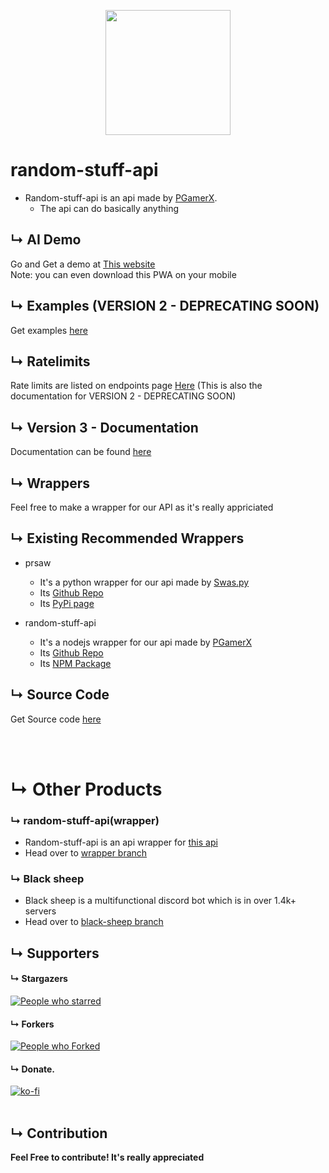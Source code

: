 <p align="center">
<img src="https://i.imgur.com/EomM4ty.png" width="200" height="200" />
</p>


# random-stuff-api 
* Random-stuff-api is an api made by [PGamerX](https://pgamerx.com).
  * The api can do basically anything

## &#8627; AI Demo
Go and Get a demo at [This website](https://chat.pgamerx.com)            
Note: you can even download this PWA on your mobile

## &#8627; Examples (VERSION 2 - DEPRECATING SOON)
Get examples [here](https://github.com/pgamerxdev/projects/tree/api/examples)

## &#8627; Ratelimits
Rate limits are listed on endpoints page [Here](https://api.pgamerx.com/endpoints) (This is also the documentation for VERSION 2 - DEPRECATING SOON)                   
## &#8627; Version 3 - Documentation 
Documentation can be found [here](https://api.pgamerx.com/v3/docs)

## &#8627; Wrappers
Feel free to make a wrapper for our API as it's really appriciated 

## &#8627; Existing Recommended Wrappers
* prsaw
  * It's a python wrapper for our api made by [Swas.py](https://github.com/codewithswastik)
  * Its [Github Repo](https://github.com/CodeWithSwastik/prsaw)
  * Its [PyPi page](https://pypi.org/project/prsaw)
  
* random-stuff-api
  * It's a nodejs wrapper for our api made by [PGamerX](https://github.com/pgamerxdev)
  * Its [Github Repo](https://github.com/pgamerxdev/projects/tree/api-wrapper)
  * Its [NPM Package](https://npmjs.org/random-stuff-api)
 
## &#8627; Source Code
Get Source code [here](https://github.com/pgamerxdev/projects/tree/api)
  
</br>
</br>



# &#8627; Other Products 
### &#8627; random-stuff-api(wrapper) 
  * Random-stuff-api is an api wrapper for [this api](https://api.pgamerx.com/)
  * Head over to [wrapper branch](https://github.com/pgamerxdev/projects/tree/api-wrapper)        
   
### &#8627; Black sheep
  * Black sheep is a multifunctional discord bot which is in over 1.4k+ servers
  * Head over to [black-sheep branch](https://github.com/pgamerxdev/projects/tree/black-sheep)
  
  
  ## &#8627; Supporters

#### &#8627; Stargazers 
[![People who starred](https://reporoster.com/stars/pgamerxdev/projects)](https://github.com/pgamerxdev/projects/stargazers)      
#### &#8627; Forkers 
[![People who Forked](https://reporoster.com/forks/pgamerxdev/projects)](https://github.com/pgamerxdev/projects/)     
#### &#8627; Donate.    
[![ko-fi](https://ko-fi.com/img/githubbutton_sm.svg)](https://ko-fi.com/U7U438GWF)   
<br />     


## &#8627; Contribution
**Feel Free to contribute! It's really appreciated**
<br />

